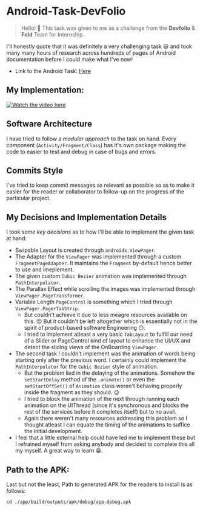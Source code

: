 # Android-Task-DevFolio
> Hello! :wave: This task was given to me as a challenge from the **Devfolio** & **Fold** Team for Internship.

I'll honestly quote that it was definitely a very challenging task :smiley: and took many many hours of research across hundreds of pages of Android documentation before I could make what I've now!

- Link to the Android Task: [Here](https://www.notion.so/devfolio/Android-Task-2586-Labs-044b886b93b34092b4f85aeec3be4ecc)

## My Implementation:

[![Watch the video here](https://github.com/CapTen101/Android-Task-DevFolio/raw/master/PosterFinal.png)](https://drive.google.com/file/d/1Qa9UrtOg1x-f6nnO7Dx-zeonXq6T2X9B/view?usp=sharing)

## Software Architecture

I have tried to follow a *modular approach* to the task on hand. Every component (`Activity/Fragment/Class`) has it's own package making the code to easier to test and debug in case of bugs and errors.

## Commits Style

I've tried to keep commit messages as relevant as possible so as to make it easier for the reader or collaborator to follow-up on the progress of the particular project.

## My Decisions and Implementation Details

I took *some key decisions* as to how I'll be able to implement the given task at hand: 
- Swipable Layout is created through `androidx.ViewPager`.
- The Adapter for the `ViewPager` was implemented through a custom `FragmentPageAdapter`. It maintains the `Fragment` by-default hence better to use and imeplement.
- The given custom `Cubic Bezier` animation was implemented through `PathInterpolator`.
- The Parallax Effect while scrolling the images was implemented through `ViewPager.PageTransformer`.
- Variable Length `PageControl` is something which I tried through `ViewPager.PagerTabStrip`.
  - But couldn't achieve it due to less meagre resources available on this. :persevere:
But it couldn't be left altogether which is essentially not in the spirit of product-based software Engineering :no_mouth:.
  - I tried to implement atleast a very basic `TabLayout` to fulfill our need of a Slider or PageControl kind of layout to enhance the UI/UX and detect the sliding views of the OnBoarding `ViewPager`.
- The second task I couldn't implement was the animation of words being starting only after the previous word. I certainly could implement the `PathInterpolator` for the `Cubic Bezier` style of animation.
  - But the problem lied in the delaying of the animations. Somehow the `setStartDelay` method of the `.animate()` or even the `setStartOffSet()` of `Animation` class weren't behaving properly inside the fragment as they should. :confused:
  - I tried to block the animation of the next through running each animation on the UIThread (since it's synchronous and blocks the rest of the services before it completes itself) but to no avail.
  - Again there weren't many resources addressing this problem so I thought atleast I can equate the timing of the animations to suffice the initial development.
- I feel that a little external help could have led me to implement these but I refrained myself from asking anybody and decided to complete this all my myself. A great way to learn :grin:.

## Path to the APK:
Last but not the least, Path to generated APK for the readers to install is as follows:

    cd ./app/build/outputs/apk/debug/app-debug.apk
